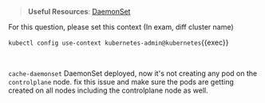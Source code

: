 
> <strong>Useful Resources</strong>: [DaemonSet](https://kubernetes.io/docs/concepts/workloads/controllers/daemonset/)

For this question, please set this context (In exam, diff cluster name)

`kubectl config use-context kubernetes-admin@kubernetes`{{exec}}

<br>

`cache-daemonset` DaemonSet deployed, now it's not creating any pod on the `controlplane` node. fix this issue and make sure the pods are getting created on all nodes including the controlplane node as well.
